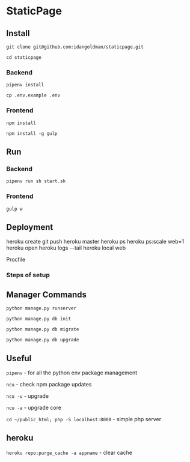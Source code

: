 # StaticPage

## Install
`git clone git@github.com:idangoldman/staticpage.git`

`cd staticpage`

### Backend
`pipenv install`

`cp .env.example .env`

### Frontend
`npm install`

`npm install -g gulp`


## Run

### Backend
`pipenv run sh start.sh`


### Frontend
`gulp w`


## Deployment
heroku create
git push heroku master
heroku ps
heroku ps:scale web=1
heroku open
heroku logs --tail
heroku local web

Procfile

### Steps of setup

## Manager Commands
`python manage.py runserver`

`python manage.py db init`

`python manage.py db migrate`

`python manage.py db upgrade`


## Useful
`pipenv` - for all the python env package management

`ncu` - check npm package updates

`ncu -u` - upgrade

`ncu -a` - upgrade core

`cd ~/public_html; php -S localhost:8000` - simple php server

## heroku
`heroku repo:purge_cache -a appname` - clear cache
